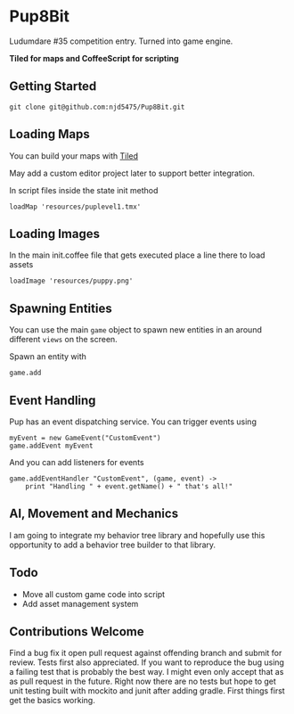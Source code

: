 # Pup8Bit
Ludumdare #35 competition entry. Turned into game engine. 

**Tiled for maps and CoffeeScript for scripting**

## Getting Started

	git clone git@github.com:njd5475/Pup8Bit.git

## Loading Maps

You can build your maps with [Tiled](http://www.mapeditor.org/)

May add a custom editor project later to support better integration.

In script files inside the state init method

	loadMap 'resources/puplevel1.tmx'

## Loading Images

In the main init.coffee file that gets executed place a line there to load 
assets

	loadImage 'resources/puppy.png'

## Spawning Entities

You can use the main `game` object to spawn new entities in an around different 
`views` on the screen.

Spawn an entity with

	game.add 

## Event Handling

Pup has an event dispatching service. You can trigger events using

	myEvent = new GameEvent("CustomEvent")
	game.addEvent myEvent

And you can add listeners for events

	game.addEventHandler "CustomEvent", (game, event) ->
		print "Handling " + event.getName() + " that's all!"

## AI, Movement and Mechanics

I am going to integrate my behavior tree library and hopefully use this 
opportunity to add a behavior tree builder to that library.

## Todo

* Move all custom game code into script
* Add asset management system

## Contributions Welcome

Find a bug fix it open pull request against offending branch and submit for 
review. Tests first also appreciated. If you want to reproduce the bug using
a failing test that is probably the best way. I might even only accept that as
as pull request in the future. Right now there are no tests but hope to get unit
testing built with mockito and junit after adding gradle. First things first 
get the basics working.
